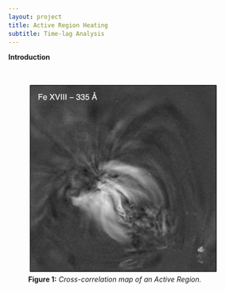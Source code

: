 ```yaml
---
layout: project
title: Active Region Heating
subtitle: Time-lag Analysis
---
```


**Introduction**

<br>
<figure class="image">
  <img src="../assets/projects/2019_ActiveRegionHeating/Fe18-335_Corr.png" alt="Cross-correlation map of an active region" style="width: 90%"/>
  <figcaption><b>Figure 1:</b> <i>Cross-correlation map of an Active Region.</i></figcaption>
</figure>
<br>

